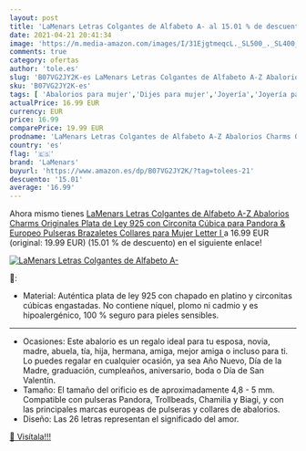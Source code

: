 ```yaml
---
layout: post
title: 'LaMenars Letras Colgantes de Alfabeto A- al 15.01 % de descuento'
date: 2021-04-21 20:41:34
image: 'https://m.media-amazon.com/images/I/31EjgtmeqcL._SL500_._SL400_.jpg'
comments: true
category: ofertas
author: 'tole.es'
slug: 'B07VG2JY2K-es LaMenars Letras Colgantes de Alfabeto A-Z Abalorios Charms...'
sku: 'B07VG2JY2K-es'
tags: [ 'Abalorios para mujer','Dijes para mujer','Joyería','Joyería para mujer','de','lamenars','ley','pandora','plata', ]
actualPrice: 16.99 EUR
currency: EUR
price: 16.99
comparePrice: 19.99 EUR
prodname: 'LaMenars Letras Colgantes de Alfabeto A-Z Abalorios Charms Originales Plata de Ley 925 con Circonita Cúbica para Pandora & Europeo Pulseras Brazaletes Collares para Mujer  Letter I '
country: 'es'
flag: '🇪🇸'
brand: 'LaMenars'
buyurl: 'https://www.amazon.es/dp/B07VG2JY2K/?tag=tolees-21'
descuento: '15.01'
average: '16.99'
---
```


Ahora mismo tienes [LaMenars Letras Colgantes de Alfabeto A-Z Abalorios Charms Originales Plata de Ley 925 con Circonita Cúbica para Pandora & Europeo Pulseras Brazaletes Collares para Mujer  Letter I ](https://www.amazon.es/dp/B07VG2JY2K/?tag=tolees-21) a 16.99 EUR (original: 19.99 EUR) (15.01 %  de descuento) en el siguiente enlace!

[![LaMenars Letras Colgantes de Alfabeto A-](https://m.media-amazon.com/images/I/31EjgtmeqcL._SL500_._SL400_.jpg)](https://www.amazon.es/dp/B07VG2JY2K/?tag=tolees-21)

🔎:

- Material: Auténtica plata de ley 925 con chapado en platino y circonitas cúbicas engastadas. No contiene níquel, plomo ni cadmio y es hipoalergénico, 100 % seguro para pieles sensibles.
- - -
- Ocasiones: Este abalorio es un regalo ideal para tu esposa, novia, madre, abuela, tía, hija, hermana, amiga, mejor amiga o incluso para ti. Lo puedes regalar en cualquier ocasión, ya sea Año Nuevo, Día de la Madre, graduación, cumpleaños, aniversario, boda o Día de San Valentín.
- Tamaño: El tamaño del orificio es de aproximadamente 4,8 - 5 mm. Compatible con pulseras Pandora, Trollbeads, Chamilia y Biagi, y con las principales marcas europeas de pulseras y collares de abalorios.
- Diseño: Las 26 letras representan el significado del amor.

[🛒 Visítala!!!](https://www.amazon.es/dp/B07VG2JY2K/?tag=tolees-21)

